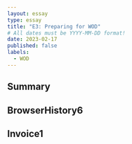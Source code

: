 ```yaml
---
layout: essay
type: essay
title: "E3: Preparing for WOD"
# All dates must be YYYY-MM-DD format!
date: 2023-02-17
published: false
labels:
  - WOD
---
```


## Summary 



## BrowserHistory6


## Invoice1 
